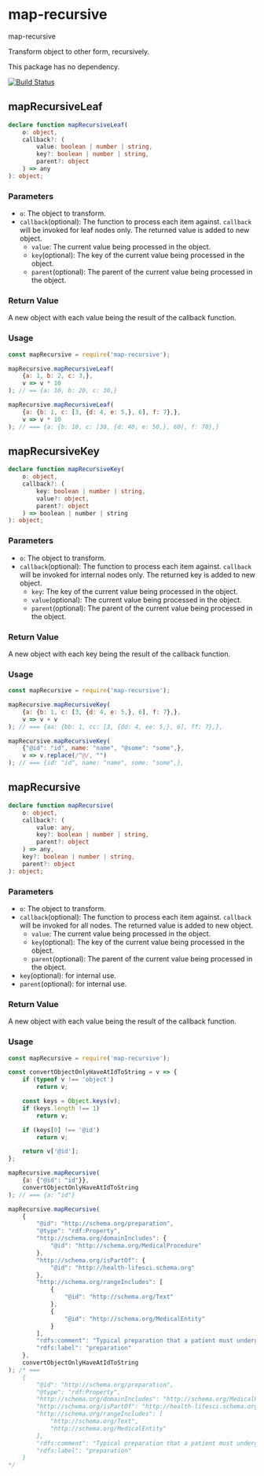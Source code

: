 # map-recursive
map-recursive

Transform object to other form, recursively.

This package has no dependency.

[![Build Status](https://travis-ci.org/Aha00a/map-recursive.svg?branch=master)](https://travis-ci.org/Aha00a/map-recursive)

## mapRecursiveLeaf
```typescript
declare function mapRecursiveLeaf(
    o: object, 
    callback?: (
        value: boolean | number | string, 
        key?: boolean | number | string, 
        parent?: object
    ) => any
): object;     
```

### Parameters
* `o`: The object to transform.
* `callback`(optional): The function to process each item against. `callback` will be invoked for leaf nodes only. The returned value is added to new object.
  * `value`: The current value being processed in the object.
  * `key`(optional): The key of the current value being processed in the object.
  * `parent`(optional): The parent of the current value being processed in the object. 

### Return Value
A new object with each value being the result of the callback function.

### Usage
```javascript 
const mapRecursive = require('map-recursive');

mapRecursive.mapRecursiveLeaf(
    {a: 1, b: 2, c: 3,}, 
    v => v * 10
); // == {a: 10, b: 20, c: 30,}

mapRecursive.mapRecursiveLeaf(
    {a: {b: 1, c: [3, {d: 4, e: 5,}, 6], f: 7},},
    v => v * 10
); // === {a: {b: 10, c: [30, {d: 40, e: 50,}, 60], f: 70},}
```



## mapRecursiveKey
```typescript
declare function mapRecursiveKey(
    o: object, 
    callback?: (
        key: boolean | number | string, 
        value?: object, 
        parent?: object
    ) => boolean | number | string
): object;     
```                               

### Parameters
* `o`: The object to transform.
* `callback`(optional): The function to process each item against. `callback` will be invoked for internal nodes only. The returned key is added to new object.
  * `key`: The key of the current value being processed in the object.
  * `value`(optional): The current value being processed in the object.
  * `parent`(optional): The parent of the current value being processed in the object. 

### Return Value
A new object with each key being the result of the callback function.

### Usage
```javascript            
const mapRecursive = require('map-recursive');

mapRecursive.mapRecursiveKey(
    {a: {b: 1, c: [3, {d: 4, e: 5,}, 6], f: 7},},
    v => v + v
); // === {aa: {bb: 1, cc: [3, {dd: 4, ee: 5,}, 6], ff: 7},},

mapRecursive.mapRecursiveKey(
    {"@id": "id", name: "name", "@some": "some",},
    v => v.replace(/^@/, "")
); // === {id: "id", name: "name", some: "some",},
```





## mapRecursive
```typescript
declare function mapRecursive(
    o: object, 
    callback?: (
        value: any, 
        key?: boolean | number | string, 
        parent?: object
    ) => any,
    key?: boolean | number | string,
    parent?: object 
): object;     
```

### Parameters
* `o`: The object to transform.
* `callback`(optional): The function to process each item against. `callback` will be invoked for all nodes. The returned value is added to new object.
  * `value`: The current value being processed in the object.
  * `key`(optional): The key of the current value being processed in the object.
  * `parent`(optional): The parent of the current value being processed in the object. 
* `key`(optional): for internal use.
* `parent`(optional): for internal use.

### Return Value
A new object with each value being the result of the callback function.

### Usage
```javascript            
const mapRecursive = require('map-recursive');

const convertObjectOnlyHaveAtIdToString = v => {
    if (typeof v !== 'object')
        return v;

    const keys = Object.keys(v);
    if (keys.length !== 1)
        return v;

    if (keys[0] !== '@id')
        return v;

    return v['@id'];
};

mapRecursive.mapRecursive(
    {a: {"@id": "id"}}, 
    convertObjectOnlyHaveAtIdToString
); // === {a: "id"}

mapRecursive.mapRecursive(
    {
        "@id": "http://schema.org/preparation",
        "@type": "rdf:Property",
        "http://schema.org/domainIncludes": {
            "@id": "http://schema.org/MedicalProcedure"
        },
        "http://schema.org/isPartOf": {
            "@id": "http://health-lifesci.schema.org"
        },
        "http://schema.org/rangeIncludes": [
            {
                "@id": "http://schema.org/Text"
            },
            {
                "@id": "http://schema.org/MedicalEntity"
            }
        ],
        "rdfs:comment": "Typical preparation that a patient must undergo before having the procedure performed.",
        "rdfs:label": "preparation"
    },
    convertObjectOnlyHaveAtIdToString
); /* ===
    {
        "@id": "http://schema.org/preparation",
        "@type": "rdf:Property",
        "http://schema.org/domainIncludes": "http://schema.org/MedicalProcedure",
        "http://schema.org/isPartOf": "http://health-lifesci.schema.org",
        "http://schema.org/rangeIncludes": [
            "http://schema.org/Text",
            "http://schema.org/MedicalEntity"
        ],
        "rdfs:comment": "Typical preparation that a patient must undergo before having the procedure performed.",
        "rdfs:label": "preparation"
    }
*/
```
